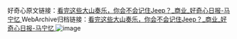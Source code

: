 好奇心原文链接：[看完这些大山奏乐，你会不会记住Jeep？_商业_好奇心日报-马宁忆 ](https://www.qdaily.com/articles/10636.html)
WebArchive归档链接：[看完这些大山奏乐，你会不会记住Jeep？_商业_好奇心日报-马宁忆 ](http://web.archive.org/web/20190623161157/https://www.qdaily.com/articles/10636.html)
![image](http://ww3.sinaimg.cn/large/007d5XDply1g3w3n67nvlj30u037n4qp)